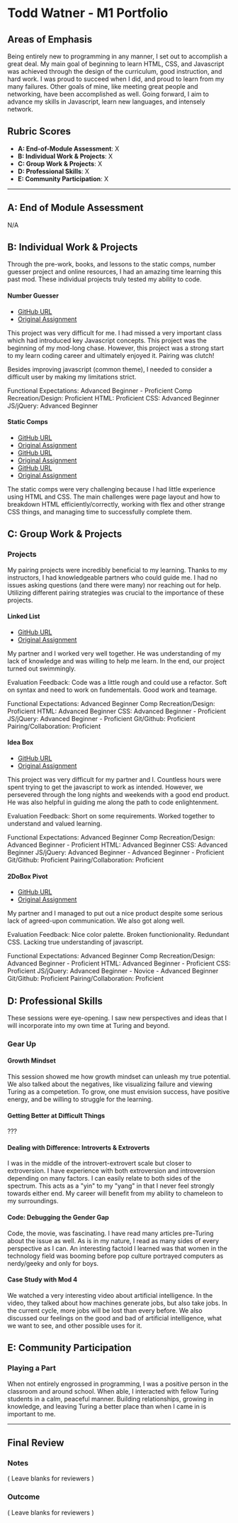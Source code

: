 # Todd Watner - M1 Portfolio

## Areas of Emphasis

Being entirely new to programming in any manner, I set out to accomplish a great deal. My main goal of beginning to learn HTML, CSS, and Javascript was achieved through the design of the curriculum, good instruction, and hard work. I was proud to succeed when I did, and proud to learn from my many failures. Other goals of mine, like meeting great people and networking, have been accomplished as well. Going forward, I aim to advance my skills in Javascript, learn new languages, and intensely network. 

## Rubric Scores

* **A: End-of-Module Assessment**: X
* **B: Individual Work & Projects**: X
* **C: Group Work & Projects**: X
* **D: Professional Skills**: X
* **E: Community Participation**: X

-----------------------

## A: End of Module Assessment

N/A

## B: Individual Work & Projects

Through the pre-work, books, and lessons to the static comps, number guesser project and online resources, I had an amazing time learning this past mod. These individual projects truly tested my ability to code.

#### Number Guesser

* [GitHub URL](https://github.com/Toddsteez/tw-number-guesser)
* [Original Assignment](http://frontend.turing.io/projects/number-guesser.html)

This project was very difficult for me. I had missed a very important class which had introduced key Javascript concepts. This project was the beginning of my mod-long chase. However, this project was a strong start to my learn coding career and ultimately enjoyed it. Pairing was clutch!

Besides improving javascript (common theme), I needed to consider a difficult user by making my limitations strict.

Functional Expectations: Advanced Beginner - Proficient
Comp Recreation/Design: Proficient
HTML: Proficient
CSS: Advanced Beginner
JS/jQuery: Advanced Beginner

#### Static Comps

* [GitHub URL](https://github.com/Toddsteez/tw-comp-challenge-1)
* [Original Assignment](http://frontend.turing.io/projects/m1-static-comp-1.html)
* [GitHub URL](https://github.com/Toddsteez/tw-comp-challenge-2)
* [Original Assignment](http://frontend.turing.io/projects/m1-static-comp-2.html)
* [GitHub URL](https://github.com/Toddsteez/tw-comp-challenge-3)
* [Original Assignment](http://frontend.turing.io/projects/m1-static-comp-3.html)

The static comps were very challenging because I had little experience using HTML and CSS. The main challenges were page layout and how to breakdown HTML efficiently/correctly, working with flex and other strange CSS things, and managing time to successfully complete them.

## C: Group Work & Projects

### Projects

My pairing projects were incredibly beneficial to my learning. Thanks to my instructors, I had knowledgeable partners who could guide me. I had no issues asking questions (and there were many) nor reaching out for help. Utilizing different pairing strategies was crucial to the importance of these projects.

#### Linked List

* [GitHub URL](https://github.com/MatthewArvidson/LinkedList)
* [Original Assignment](http://frontend.turing.io/projects/linked-list.html)

My partner and I worked very well together. He was understanding of my lack of knowledge and was willing to help me learn. In the end, our project turned out swimmingly.

Evaluation Feedback:
Code was a little rough and could use a refactor. Soft on syntax and need to work on fundementals. Good work and teamage.

Functional Expectations: Advanced Beginner
Comp Recreation/Design: Proficient
HTML: Advanced Beginner
CSS: Advanced Beginner - Proficient
JS/jQuery: Advanced Beginner - Proficient
Git/Github: Proficient
Pairing/Collaboration: Proficient

#### Idea Box

* [GitHub URL](https://github.com/Toddsteez/ideaBox-mrtw)
* [Original Assignment](http://frontend.turing.io/projects/ideabox.html)

This project was very difficult for my partner and I. Countless hours were spent trying to get the javascript to work as intended. However, we persevered through the long nights and weekends with a good end product. He was also helpful in guiding me along the path to code enlightenment.

Evaluation Feedback:
Short on some requirements. Worked together to understand and valued learning.

Functional Expectations: Advanced Beginner
Comp Recreation/Design: Advanced Beginner - Proficient
HTML: Advanced Beginner
CSS: Advanced Beginner
JS/jQuery: Advanced Beginner - Advanced Beginner - Proficient
Git/Github: Proficient
Pairing/Collaboration: Proficient

#### 2DoBox Pivot

* [GitHub URL](https://github.com/Toddsteez/2DoBox-pivot-twvv)
* [Original Assignment](http://frontend.turing.io/projects/2DoBox-Pivot-Mod1.html)

My partner and I managed to put out a nice product despite some serious lack of agreed-upon communication. We also got along well.

Evaluation Feedback:
Nice color palette. Broken functionionality. Redundant CSS. Lacking true understanding of javascript.

Functional Expectations: Advanced Beginner
Comp Recreation/Design: Advanced Beginner - Proficient
HTML: Advanced Beginner - Proficient
CSS: Proficient
JS/jQuery: Advanced Beginner - Novice - Advanced Beginner
Git/Github: Proficient
Pairing/Collaboration: Proficient

## D: Professional Skills

These sessions were eye-opening. I saw new perspectives and ideas that I will incorporate into my own time at Turing and beyond.

### Gear Up

#### Growth Mindset

This session showed me how growth mindset can unleash my true potential. We also talked about the negatives, like visualizing failure and viewing Turing as a competetion. To grow, one must envision success, have positive energy, and be willing to struggle for the learning.

#### Getting Better at Difficult Things

???

#### Dealing with Difference: Introverts & Extroverts

I was in the middle of the introvert-extrovert scale but closer to extroversion. I have experience with both extroversion and introversion depending on many factors. I can easily relate to both sides of the spectrum. This acts as a "yin" to my "yang" in that I never feel strongly towards either end. My career will benefit from my ability to chameleon to my surroundings.

#### Code: Debugging the Gender Gap

Code, the movie, was fascinating. I have read many articles pre-Turing about the issue as well. As is in my nature, I read as many sides of every perspective as I can. An interesting factoid I learned was that women in the technology field was booming before pop culture portrayed computers as nerdy/geeky and only for boys.

#### Case Study with Mod 4

We watched a very interesting video about artificial intelligence. In the video, they talked about how machines generate jobs, but also take jobs. In the current cycle, more jobs will be lost than every before. We also discussed our feelings on the good and bad of artificial intelligence, what we want to see, and other possible uses for it.

## E: Community Participation

### Playing a Part

When not entirely engrossed in programming, I was a positive person in the classroom and around school. When able, I interacted with fellow Turing students in a calm, peaceful manner. Building relationships, growing in knowledge, and leaving Turing a better place than when I came in is important to me.

------------------

## Final Review

### Notes

( Leave blanks for reviewers )

### Outcome

( Leave blanks for reviewers )
